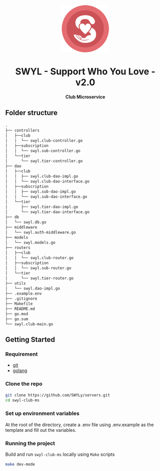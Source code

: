 <p align="center">
<br />
<a href="https://github.com/SWYLy/servers"><img src="https://github.com/SWYLy/materials/blob/master/logo.svg?raw=true" width="150" alt=""/></a>
<h1 align="center">SWYL - Support Who You Love - v2.0</h1>
<h4 align="center">Club Microservice</h4>

## Folder structure

    .
    ├── controllers
    │   ├──club
    │   │  └── swyl.club-controller.go
    │   ├──subscription
    │   │  └── swyl.sub-controller.go
    │   └──tier
    │      └── swyl.tier-controller.go
    ├── dao
    │   ├──club
    │   │  ├── swyl.club-dao-impl.go
    │   │  └── swyl.club-dao-interface.go
    │   ├──subscription
    │   │  ├── swyl.sub-dao-impl.go
    │   │  └── swyl.sub-dao-interface.go
    │   └──tier
    │      ├── swyl.tier-dao-impl.go
    │      └── swyl.tier-dao-interface.go
    ├── db
    │   └── swyl.db.go
    ├── middleware
    │   └── swyl.auth-middleware.go
    ├── models
    │   └── swyl.models.go
    ├── routers
    │   ├──club
    │   │  └── swyl.club-router.go
    │   ├──subscription
    │   │  └── swyl.sub-router.go
    │   └──tier
    │      └── swyl.tier-router.go
    ├── utils
    │   └── swyl.dao-impl.go
    ├── .example.env
    ├── .gitignore
    ├── Makefile
    ├── README.md
    ├── go.mod
    ├── go.sum
    └── swyl.club-main.go

## Getting Started

### Requirement

- [git](https://git-scm.com/)
- [golang](https://go.dev/)
<!-- - [docker](https://www.docker.com/) -->

### Clone the repo

```bash
git clone https://github.com/SWYLy/servers.git
cd swyl-club-ms
```

### Set up environment variables

At the root of the directory, create a .env file using .env.example as the template and fill out the variables.

### Running the project

Build and run `swyl-club-ms` locally using `Make` scripts

```bash
make dev-mode
```

<!-- 2. Build and run `agent` on Docker using `Make` scripts

```bash
make build-app
``` -->
